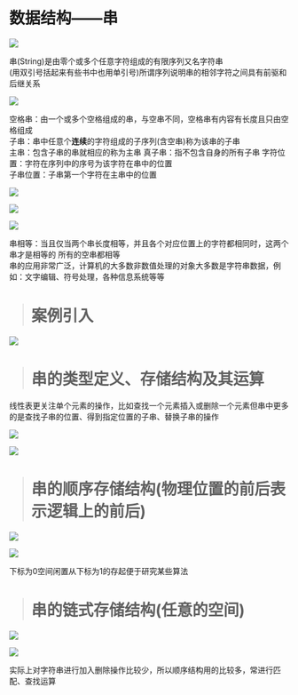 数据结构——串
=======

![](https://i0.hdslb.com/bfs/article/796d331302ef9d2244ea56d692631e4b9df2daf2.png)

串(String)是由零个或多个任意字符组成的有限序列又名字符串  
(用双引号括起来有些书中也用单引号)所谓序列说明串的相邻字符之间具有前驱和后继关系  

![](https://i0.hdslb.com/bfs/article/8b6fab1c64545e9f8d189411f905f5e5f2f44e7b.png)

空格串：由一个或多个空格组成的串，与空串不同，空格串有内容有长度且只由空格组成  
子串：串中任意个**连续**的字符组成的子序列(含空串)称为该串的子串  
主串：包含子串的串就相应的称为主串
真子串：指不包含自身的所有子串
字符位置：字符在序列中的序号为该字符在串中的位置  
子串位置：子串第一个字符在主串中的位置  

![](https://i0.hdslb.com/bfs/article/f350c92bb486726eb6d974a071ddd0e9664cfd0b.png)

![](https://i0.hdslb.com/bfs/article/8d7482eb824f732eb0952455ba60c2184b22ddb9.png)

![](https://i0.hdslb.com/bfs/article/4f736fb01d8f6bfe73cc7f0c48ba5603ef98af43.png)

  

串相等：当且仅当两个串长度相等，并且各个对应位置上的字符都相同时，这两个串才是相等的
所有的空串都相等  
串的应用非常广泛，计算机的大多数非数值处理的对象大多数是字符串数据，例如：文字编辑、符号处理，各种信息系统等等

> 案例引入
> ====

![](https://i0.hdslb.com/bfs/article/a90b55368cc1e0dfc3bcd0bea5aaa2e69e2b76e9.png)

  

> 串的类型定义、存储结构及其运算
> ===============

线性表更关注单个元素的操作，比如查找一个元素插入或删除一个元素但串中更多的是查找子串的位置、得到指定位置的子串、替换子串的操作

![](https://i0.hdslb.com/bfs/article/0f7107d43e95cf36a978b404d147d8c5cbc7df88.png)

![](https://i0.hdslb.com/bfs/article/3bcdfa544bc95a7ed1b54a2f932322ff89d86ba8.png)

> 串的顺序存储结构(物理位置的前后表示逻辑上的前后)
> =========================

![](https://i0.hdslb.com/bfs/article/d5fb4126f03dad9443e9e8e07b8372b44456d1aa.png)

![](https://i0.hdslb.com/bfs/article/2432e56de22811bd92e89e7bb356c636887b774b.png)

下标为0空间闲置从下标为1的存起便于研究某些算法

> 串的链式存储结构(任意的空间)
> ===============

![](https://i0.hdslb.com/bfs/article/af2f2bc97dc85ebaa496194bc3639c156387868e.png)

![](https://i0.hdslb.com/bfs/article/9173f95f44d5faf72860345379860096fdac1274.png)

实际上对字符串进行加入删除操作比较少，所以顺序结构用的比较多，常进行匹配、查找运算

  

  

